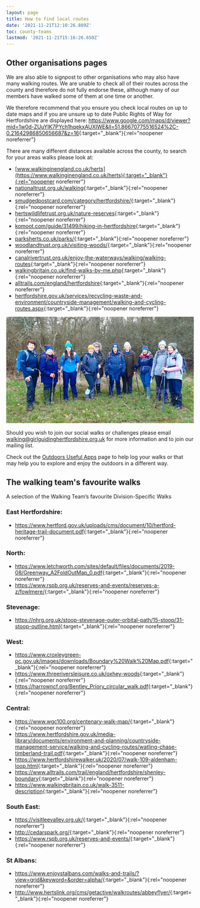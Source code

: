 ```yaml
---
layout: page
title: How to find local routes
date: '2021-11-21T12:10:26.889Z'
toc: county-teams
lastmod: '2021-11-21T15:16:26.650Z'
---
```


## Other organisations pages
We are also able to signpost to other organisations who may also have many walking routes.  We are unable to check all of their routes across the county and therefore do not fully endorse these, although many of our members have walked some of them at one time or another.

We therefore recommend that you ensure you check local routes on up to date maps and if you are unsure up to date Public Rights of Way for Hertfordshire are displayed here:  <https://www.google.com/maps/d/viewer?mid=1w0d-ZUuYIK7PYch1hqekxAUXIWE&ll=51.86670775516524%2C-0.21642986850656687&z=16>{:target="_blank"}{:rel="noopener noreferrer"} 
 
There are many different distances available across the county, to search for your areas walks please look at: 
- [www.walkinginengland.co.uk/herts](https://www.walkinginengland.co.uk/herts){:target="_blank"}{:rel="noopener noreferrer"} 
- [nationaltrust.org.uk/walking](https://nationaltrust.org.uk/walking){:target="_blank"}{:rel="noopener noreferrer"} 
- [smudgedpostcard.com/category/hertfordshire/](https://smudgedpostcard.com/category/hertfordshire/){:target="_blank"}{:rel="noopener noreferrer"} 
- [hertswildlifetrust.org.uk/nature-reserves](https://www.hertswildlifetrust.org.uk/nature-reserves){:target="_blank"}{:rel="noopener noreferrer"} 
- [komoot.com/guide/31499/hiking-in-hertfordshire](https://komoot.com/guide/31499/hiking-in-hertfordshire){:target="_blank"}{:rel="noopener noreferrer"} 
- [parksherts.co.uk/parks/](https://parksherts.co.uk/parks/){:target="_blank"}{:rel="noopener noreferrer"} 
- [woodlandtrust.org.uk/visiting-woods/](https://www.woodlandtrust.org.uk/visiting-woods/){:target="_blank"}{:rel="noopener noreferrer"} 
- [canalrivertrust.org.uk/enjoy-the-waterways/walking/walking-routes](https://canalrivertrust.org.uk/enjoy-the-waterways/walking/walking-routes){:target="_blank"}{:rel="noopener noreferrer"} 
- [walkingbritain.co.uk/find-walks-by-me.php](https://www.walkingbritain.co.uk/find-walks-by-me.php){:target="_blank"}{:rel="noopener noreferrer"}
- [alltrails.com/england/hertfordshire](https://www.alltrails.com/england/hertfordshire){:target="_blank"}{:rel="noopener noreferrer"} 
- [hertfordshire.gov.uk/services/recycling-waste-and-environment/countryside-management/walking-and-cycling-routes.aspx](https://www.hertfordshire.gov.uk/services/recycling-waste-and-environment/countryside-management/walking-and-cycling-routes.aspx?searchInput=&page=1&resultsPerPage=10&view=card){:target="_blank"}{:rel="noopener noreferrer"} 

![](/assets/images/2021/11/walking2.jpg)

Should you wish to join our social walks or challenges please email <walking@girlguidinghertfordshire.org.uk> for more information and to join our mailing list.
  
Check out the [Outdoors Useful Apps](/county-teams/outdoor/useful-apps/) page to help log your walks or that may help you to explore and enjoy the outdoors in a different way.
## The walking team's favourite walks
A selection of the Walking Team’s favourite Division-Specific Walks 
### East Hertfordshire:
- <https://www.hertford.gov.uk/uploads/cms/document/10/hertford-heritage-trail-document.pdf>{:target="_blank"}{:rel="noopener noreferrer"}

### North:
- <https://www.letchworth.com/sites/default/files/documents/2019-08/Greenway_A2FoldOutMap_0.pdf>{:target="_blank"}{:rel="noopener noreferrer"}
- <https://www.rspb.org.uk/reserves-and-events/reserves-a-z/fowlmere/>{:target="_blank"}{:rel="noopener noreferrer"}

### Stevenage:
- <https://nhrg.org.uk/stoop-stevenage-outer-orbital-path/15-stoop/31-stoop-outline.html>{:target="_blank"}{:rel="noopener noreferrer"}

### West:
- <https://www.croxleygreen-pc.gov.uk/images/downloads/Boundary%20Walk%20Map.pdf>{:target="_blank"}{:rel="noopener noreferrer"}
- <https://www.threeriversleisure.co.uk/oxhey-woods>{:target="_blank"}{:rel="noopener noreferrer"}
- <https://harrowncf.org/Bentley_Priory_circular_walk.pdf>{:target="_blank"}{:rel="noopener noreferrer"}

### Central:
- <https://www.wgc100.org/centenary-walk-map/>{:target="_blank"}{:rel="noopener noreferrer"}
- <https://www.hertfordshire.gov.uk/media-library/documents/environment-and-planning/countryside-management-service/walking-and-cycling-routes/watling-chase-timberland-trail.pdf>{:target="_blank"}{:rel="noopener noreferrer"}
- <https://www.hertfordshirewalker.uk/2020/07/walk-109-aldenham-loop.html>{:target="_blank"}{:rel="noopener noreferrer"}
- <https://www.alltrails.com/trail/england/hertfordshire/shenley-boundary>{:target="_blank"}{:rel="noopener noreferrer"}
- <https://www.walkingbritain.co.uk/walk-3511-description>{:target="_blank"}{:rel="noopener noreferrer"}

### South East:
- <https://visitleevalley.org.uk/>{:target="_blank"}{:rel="noopener noreferrer"}
- <http://cedarspark.org/>{:target="_blank"}{:rel="noopener noreferrer"}
- <https://www.rspb.org.uk/reserves-and-events/>{:target="_blank"}{:rel="noopener noreferrer"}

### St Albans:
- <https://www.enjoystalbans.com/walks-and-trails/?view=grid&keyword=&order=alpha/>{:target="_blank"}{:rel="noopener noreferrer"}
- <http://www.hertslink.org/cms/getactive/walkroutes/abbeyflyer/>{:target="_blank"}{:rel="noopener noreferrer"}
